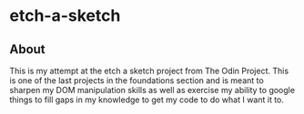 # etch-a-sketch

## About

This is my attempt at the etch a sketch project from The Odin Project. This is one of the last projects in the foundations section and is meant to sharpen my DOM manipulation skills as well as exercise my ability to google things to fill gaps in my knowledge to get my code to do what I want it to.
